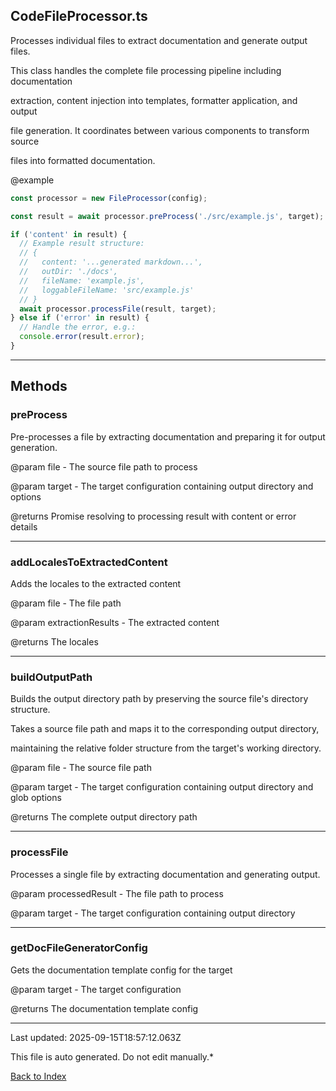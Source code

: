 ## CodeFileProcessor.ts





 Processes individual files to extract documentation and generate output files.



 This class handles the complete file processing pipeline including documentation

 extraction, content injection into templates, formatter application, and output

 file generation. It coordinates between various components to transform source

 files into formatted documentation.



 @example

 ```typescript
 const processor = new FileProcessor(config);

 const result = await processor.preProcess('./src/example.js', target);

 if ('content' in result) {
   // Example result structure:
   // {
   //   content: '...generated markdown...',
   //   outDir: './docs',
   //   fileName: 'example.js',
   //   loggableFileName: 'src/example.js'
   // }
   await processor.processFile(result, target);
 } else if ('error' in result) {
   // Handle the error, e.g.:
   console.error(result.error);
 }
 ```
 



---



## Methods



### **preProcess**

 Pre-processes a file by extracting documentation and preparing it for output generation.



 @param file - The source file path to process

 @param target - The target configuration containing output directory and options

 @returns Promise resolving to processing result with content or error details

 



---



### **addLocalesToExtractedContent**

 Adds the locales to the extracted content

 @param file - The file path

 @param extractionResults - The extracted content

 @returns The locales

 



---



### **buildOutputPath**

 Builds the output directory path by preserving the source file's directory structure.



 Takes a source file path and maps it to the corresponding output directory,

 maintaining the relative folder structure from the target's working directory.



 @param file - The source file path

 @param target - The target configuration containing output directory and glob options

 @returns The complete output directory path

 



---



### **processFile**

 Processes a single file by extracting documentation and generating output.



 @param processedResult - The file path to process

 @param target - The target configuration containing output directory

 



---



### **getDocFileGeneratorConfig**

 Gets the documentation template config for the target



 @param target - The target configuration

 @returns The documentation template config

 



---



Last updated: 2025-09-15T18:57:12.063Z



This file is auto generated. Do not edit manually.*



[Back to Index](./index.md)